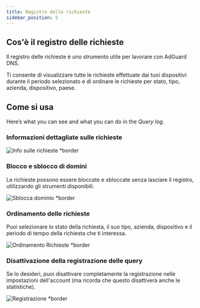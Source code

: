 ```yaml
---
title: Registro delle richieste
sidebar_position: 5
---
```


## Cos'è il registro delle richieste

Il registro delle richieste è uno strumento utile per lavorare con AdGuard DNS.

Ti consente di visualizzare tutte le richieste effettuate dai tuoi dispositivi durante il periodo selezionato e di ordinare le richieste per stato, tipo, azienda, dispositivo, paese.

## Come si usa

Here’s what you can see and what you can do in the _Query log_.

### Informazioni dettagliate sulle richieste

![Info sulle richieste \*border](https://cdn.adtidy.org/content/kb/dns/private/new_dns/statistics/detailed_info.png)

### Blocco e sblocco di domini

Le richieste possono essere bloccate e sbloccate senza lasciare il registro, utilizzando gli strumenti disponibili.

![Sblocca dominio \*border](https://cdn.adtidy.org/content/kb/dns/private/new_dns/statistics/unblock_domain.png)

### Ordinamento delle richieste

Puoi selezionare lo stato della richiesta, il suo tipo, azienda, dispositivo e il periodo di tempo della richiesta che ti interessa.

![Ordinamento Richieste \*border](https://cdn.adtidy.org/content/kb/dns/private/new_dns/statistics/query_sorted.png)

### Disattivazione della registrazione delle query

Se lo desideri, puoi disattivare completamente la registrazione nelle impostazioni dell'account (ma ricorda che questo disattiverà anche le statistiche).

![Registrazione \*border](https://cdn.adtidy.org/content/kb/dns/private/new_dns/statistics/logging.png)
